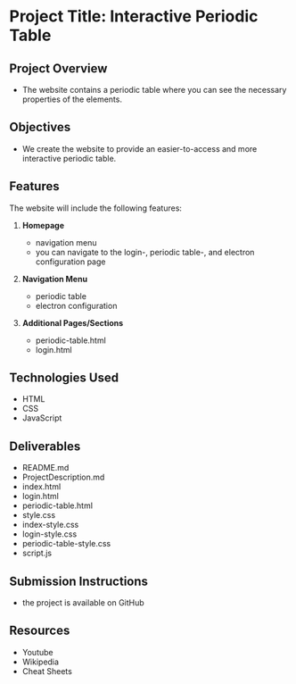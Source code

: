 # Project Title: Interactive Periodic Table

## Project Overview
- The website contains a periodic table where you can see the necessary properties of the elements.

## Objectives
- We create the website to provide an easier-to-access and more interactive periodic table.

## Features
The website will include the following features:

1. **Homepage**
    - navigation menu
    - you can navigate to the login-, periodic table-, and electron configuration page

2. **Navigation Menu**
   - periodic table
   - electron configuration

3. **Additional Pages/Sections**
    - periodic-table.html
    - login.html

## Technologies Used
- HTML
- CSS
- JavaScript

## Deliverables
- README.md
- ProjectDescription.md
- index.html
- login.html
- periodic-table.html
- style.css
- index-style.css
- login-style.css
- periodic-table-style.css
- script.js

## Submission Instructions
- the project is available on GitHub

## Resources
- Youtube
- Wikipedia
- Cheat Sheets